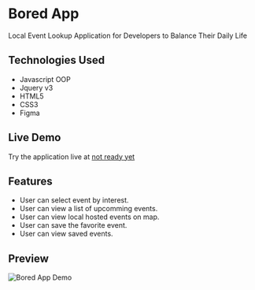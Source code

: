 # Bored App
Local Event Lookup Application for Developers to Balance Their Daily Life

## Technologies Used

- Javascript OOP
- Jquery v3
- HTML5
- CSS3
- Figma

## Live Demo

Try the application live at [not ready yet](https://yanganboada.com)

## Features

- User can select event by interest.
- User can view a list of upcomming events.
- User can view local hosted events on map.
- User can save the favorite event.
- User can view saved events.

## Preview

![Bored App Demo](boredAppDemo.gif)
